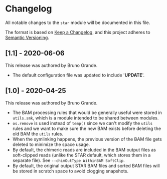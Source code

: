 # Changelog

All notable changes to the `star` module will be documented in this file.

The format is based on [Keep a Changelog](https://keepachangelog.com/en/1.0.0/),
and this project adheres to [Semantic Versioning](https://semver.org/spec/v2.0.0.html).

## [1.1] - 2020-06-06

This release was authored by Bruno Grande.

- The default configuration file was updated to include '__UPDATE__'.

## [1.0] - 2020-04-25

This release was authored by Bruno Grande.

- The BAM processing rules that would be generally useful were stored in `utils.smk`, which is a module intended to be shared between modules. 
- `os.remove` is used instead of `temp()` since we can't modify the `utils` rules and we want to make sure the new BAM exists before deleting the old BAM
  the `utils` rules. 
- When the symlinking happens, the previous version of the BAM file gets deleted to minimize the space usage. 
- By default, the chimeric reads are included in the BAM output files as soft-clipped reads (unlike the STAR default, which stores them in a separate file). See `--chimOutType WithinBAM SoftClip`. 
- By default, the original output STAR BAM files and sorted BAM files will be stored in scratch space to avoid clogging snapshots. 
